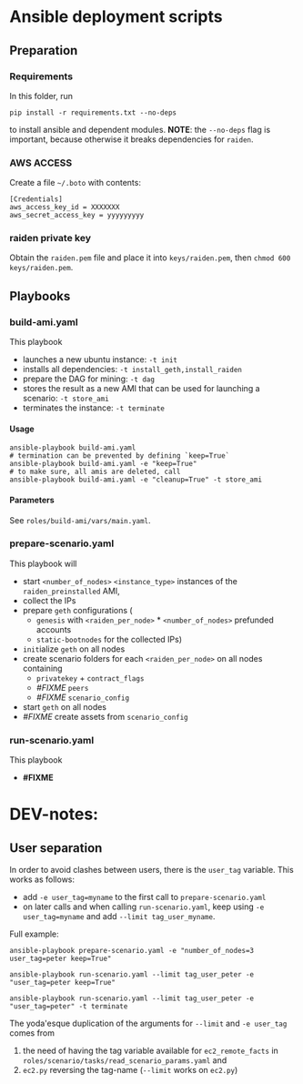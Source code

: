 # Ansible deployment scripts

## Preparation

### Requirements

In this folder, run

    pip install -r requirements.txt --no-deps

to install ansible and dependent modules.
**NOTE**: the `--no-deps` flag is important, because otherwise it breaks dependencies for `raiden`.

### AWS ACCESS
Create a file `~/.boto` with contents:


    [Credentials]
    aws_access_key_id = XXXXXXX 
    aws_secret_access_key = yyyyyyyyy 

### raiden private key
Obtain the `raiden.pem` file and place it into `keys/raiden.pem`, then `chmod 600 keys/raiden.pem`.


## Playbooks

### build-ami.yaml

This playbook 
- launches a new ubuntu instance: `-t init`
- installs all dependencies: `-t install_geth,install_raiden`
- prepare the DAG for mining: `-t dag`
- stores the result as a new AMI that can be used for launching a scenario: `-t store_ami`
- terminates the instance: `-t terminate`

#### Usage

    ansible-playbook build-ami.yaml
    # termination can be prevented by defining `keep=True`
    ansible-playbook build-ami.yaml -e "keep=True"
    # to make sure, all amis are deleted, call
    ansible-playbook build-ami.yaml -e "cleanup=True" -t store_ami
    

#### Parameters

See `roles/build-ami/vars/main.yaml`.

### prepare-scenario.yaml

This playbook will 

- start `<number_of_nodes>` `<instance_type>` instances of the `raiden_preinstalled` AMI,
- collect the IPs
- prepare `geth` configurations (
    - `genesis` with `<raiden_per_node>` * `<number_of_nodes>` prefunded accounts
    - `static-bootnodes` for the collected IPs)
- `init`ialize `geth` on all nodes
- create scenario folders for each `<raiden_per_node>` on all nodes containing 
    - `privatekey` + `contract_flags`
    - *#FIXME* `peers`
    - *#FIXME* `scenario_config`
- start `geth` on all nodes
- *#FIXME* create assets from `scenario_config`

### run-scenario.yaml

This playbook
- **#FIXME**

# DEV-notes: 

## User separation
In order to avoid clashes between users, there is the `user_tag` variable. This works as follows:

- add `-e user_tag=myname` to the first call to `prepare-scenario.yaml`
- on later calls and when calling `run-scenario.yaml`, keep using `-e user_tag=myname` and add `--limit
  tag_user_myname`.

Full example:

    ansible-playbook prepare-scenario.yaml -e "number_of_nodes=3 user_tag=peter keep=True"

    ansible-playbook run-scenario.yaml --limit tag_user_peter -e "user_tag=peter keep=True"

    ansible-playbook run-scenario.yaml --limit tag_user_peter -e "user_tag=peter" -t terminate

The yoda'esque duplication of the arguments for `--limit` and `-e user_tag` comes from 
1) the need of having the tag variable available for `ec2_remote_facts` in `roles/scenario/tasks/read_scenario_params.yaml` and
2) `ec2.py` reversing the tag-name (`--limit` works on `ec2.py`)
